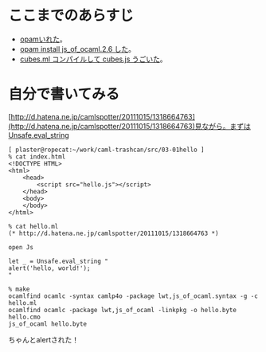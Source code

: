 # ここまでのあらすじ

* [opamいれた](00start.md)。
* [opam install js_of_ocaml.2.6 した](01opam-install-js_of_ocaml.md)。
* [cubes.ml コンパイルして cubes.js うごいた](02js_of_ocaml.md)。

# 自分で書いてみる

[http://d.hatena.ne.jp/camlspotter/20111015/1318664763](http://d.hatena.ne.jp/camlspotter/20111015/1318664763)見ながら。まずはUnsafe.eval_string

```
[ plaster@ropecat:~/work/caml-trashcan/src/03-01hello ]
% cat index.html 
<!DOCTYPE HTML>
<html>
	<head>
		<script src="hello.js"></script>
	</head>
	<body>
	</body>
</html>
```

```
% cat hello.ml
(* http://d.hatena.ne.jp/camlspotter/20111015/1318664763 *)

open Js

let _ = Unsafe.eval_string "
alert('hello, world!');
"
```

```
% make
ocamlfind ocamlc -syntax camlp4o -package lwt,js_of_ocaml.syntax -g -c hello.ml
ocamlfind ocamlc -package lwt,js_of_ocaml -linkpkg -o hello.byte hello.cmo
js_of_ocaml hello.byte
```

ちゃんとalertされた！
